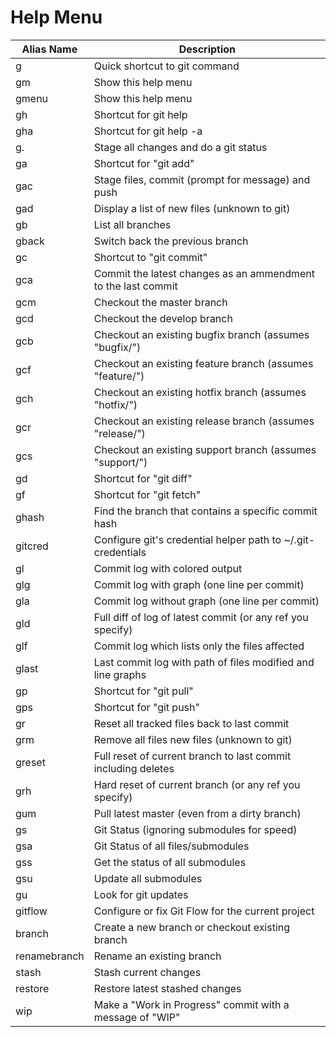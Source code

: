 # Help Menu

| Alias Name    | Description                                                   |
| ------------- | ------------------------------------------------------------- |
| g             | Quick shortcut to git command                                 |
| gm            | Show this help menu                                           |
| gmenu         | Show this help menu                                           |
| gh            | Shortcut for git help                                         |
| gha           | Shortcut for git help -a                                      |
| g.            | Stage all changes and do a git status                         |
| ga            | Shortcut for "git add"                                        |
| gac           | Stage files, commit (prompt for message) and push             |
| gad           | Display a list of new files (unknown to git)                  |
| gb            | List all branches                                             |
| gback         | Switch back the previous branch                               |
| gc            | Shortcut to "git commit"                                      |
| gca           | Commit the latest changes as an ammendment to the last commit |
| gcm           | Checkout the master branch                                    |
| gcd           | Checkout the develop branch                                   |
| gcb           | Checkout an existing bugfix branch (assumes "bugfix/")        |
| gcf           | Checkout an existing feature branch (assumes "feature/")      |
| gch           | Checkout an existing hotfix branch (assumes "hotfix/")        |
| gcr           | Checkout an existing release branch (assumes "release/")      |
| gcs           | Checkout an existing support branch (assumes "support/")      |
| gd            | Shortcut for "git diff"                                       |
| gf            | Shortcut for "git fetch"                                      |
| ghash         | Find the branch that contains a specific commit hash          |
| gitcred       | Configure git's credential helper path to ~/.git-credentials  |
| gl            | Commit log with colored output                                |
| glg           | Commit log with graph (one line per commit)                   |
| gla           | Commit log without graph (one line per commit)                |
| gld           | Full diff of log of latest commit (or any ref you specify)    |
| glf           | Commit log which lists only the files affected                |
| glast         | Last commit log with path of files modified and line graphs   |
| gp            | Shortcut for "git pull"                                       |
| gps           | Shortcut for "git push"                                       |
| gr            | Reset all tracked files back to last commit                   |
| grm           | Remove all files new files (unknown to git)                   |
| greset        | Full reset of current branch to last commit including deletes |
| grh           | Hard reset of current branch (or any ref you specify)         |
| gum           | Pull latest master (even from a dirty branch)                 |
| gs            | Git Status (ignoring submodules for speed)                    |
| gsa           | Git Status of all files/submodules                            |
| gss           | Get the status of all submodules                              |
| gsu           | Update all submodules                                         |
| gu            | Look for git updates                                          |
| gitflow       | Configure or fix Git Flow for the current project             |
| branch        | Create a new branch or checkout existing branch               |
| renamebranch  | Rename an existing branch                                     |
| stash         | Stash current changes                                         |
| restore       | Restore latest stashed changes                                |
| wip           | Make a "Work in Progress" commit with a message of "WIP"      |
